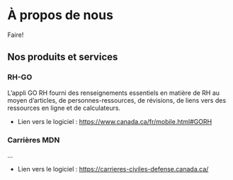 # À propos de nous

Faire!

## Nos produits et services

### RH-GO

L’appli GO RH fourni des renseignements essentiels en matière de RH au moyen d’articles, de personnes-ressources, de révisions, de liens vers des ressources en ligne et de calculateurs.

* Lien vers le logiciel : https://www.canada.ca/fr/mobile.html#GORH

### Carrières MDN

...

* Lien vers le logiciel : https://carrieres-civiles-defense.canada.ca/
